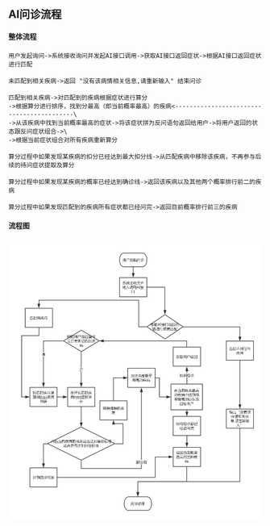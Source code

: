 ## AI问诊流程

#### 整体流程

    用户发起询问->系统接收询问并发起AI接口调用->获取AI接口返回症状->根据AI接口返回症状进行匹配
    
    未匹配到相关疾病->返回 "没有该病情相关信息,请重新输入" 结束问诊
    
    匹配到相关疾病->对匹配到的疾病根据症状进行算分
    ->根据算分进行排序，找到分最高（即当前概率最高）的疾病<------------------------------------------\
    ->从该疾病中找到当前概率最高的症状->将该症状拼为反问语句返回给用户->将用户返回的状态跟反问症状组合->\
    ->根据当前症状组合对所有疾病重新算分
    
    算分过程中如果发现某疾病的扣分已经达到最大扣分线->从匹配疾病中移除该疾病，不再参与后续的待问症状提取及算分

    算分过程中如果发现某疾病的概率已经达到确诊线->返回该疾病以及其他两个概率排行前二的疾病
    
    算分过程中如果发现匹配到的疾病所有症状都已经问完->返回目前概率排行前三的疾病
    
#### 流程图
![流程图](./AI问诊流程.png)